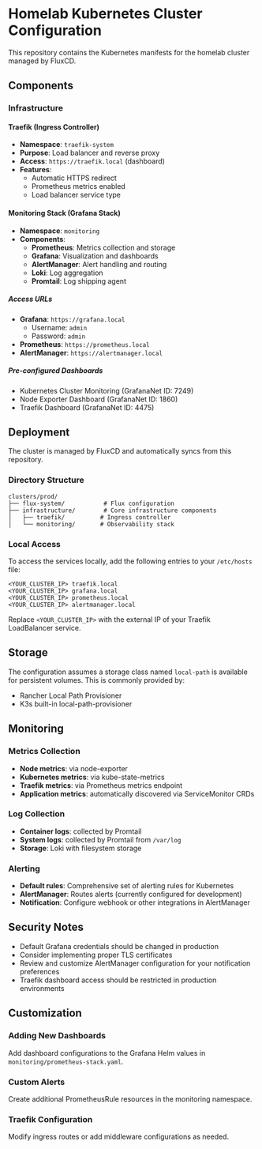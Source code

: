 # Homelab Kubernetes Cluster Configuration

This repository contains the Kubernetes manifests for the homelab cluster managed by FluxCD.

## Components

### Infrastructure

#### Traefik (Ingress Controller)
- **Namespace**: `traefik-system`
- **Purpose**: Load balancer and reverse proxy
- **Access**: `https://traefik.local` (dashboard)
- **Features**:
  - Automatic HTTPS redirect
  - Prometheus metrics enabled
  - Load balancer service type

#### Monitoring Stack (Grafana Stack)
- **Namespace**: `monitoring`
- **Components**:
  - **Prometheus**: Metrics collection and storage
  - **Grafana**: Visualization and dashboards
  - **AlertManager**: Alert handling and routing
  - **Loki**: Log aggregation
  - **Promtail**: Log shipping agent

##### Access URLs
- **Grafana**: `https://grafana.local`
  - Username: `admin`
  - Password: `admin`
- **Prometheus**: `https://prometheus.local`
- **AlertManager**: `https://alertmanager.local`

##### Pre-configured Dashboards
- Kubernetes Cluster Monitoring (GrafanaNet ID: 7249)
- Node Exporter Dashboard (GrafanaNet ID: 1860)
- Traefik Dashboard (GrafanaNet ID: 4475)

## Deployment

The cluster is managed by FluxCD and automatically syncs from this repository.

### Directory Structure
```
clusters/prod/
├── flux-system/           # Flux configuration
├── infrastructure/        # Core infrastructure components
│   ├── traefik/          # Ingress controller
│   └── monitoring/       # Observability stack
```

### Local Access

To access the services locally, add the following entries to your `/etc/hosts` file:

```
<YOUR_CLUSTER_IP> traefik.local
<YOUR_CLUSTER_IP> grafana.local
<YOUR_CLUSTER_IP> prometheus.local
<YOUR_CLUSTER_IP> alertmanager.local
```

Replace `<YOUR_CLUSTER_IP>` with the external IP of your Traefik LoadBalancer service.

## Storage

The configuration assumes a storage class named `local-path` is available for persistent volumes. This is commonly provided by:
- Rancher Local Path Provisioner
- K3s built-in local-path-provisioner

## Monitoring

### Metrics Collection
- **Node metrics**: via node-exporter
- **Kubernetes metrics**: via kube-state-metrics
- **Traefik metrics**: via Prometheus metrics endpoint
- **Application metrics**: automatically discovered via ServiceMonitor CRDs

### Log Collection
- **Container logs**: collected by Promtail
- **System logs**: collected by Promtail from `/var/log`
- **Storage**: Loki with filesystem storage

### Alerting
- **Default rules**: Comprehensive set of alerting rules for Kubernetes
- **AlertManager**: Routes alerts (currently configured for development)
- **Notification**: Configure webhook or other integrations in AlertManager

## Security Notes

- Default Grafana credentials should be changed in production
- Consider implementing proper TLS certificates
- Review and customize AlertManager configuration for your notification preferences
- Traefik dashboard access should be restricted in production environments

## Customization

### Adding New Dashboards
Add dashboard configurations to the Grafana Helm values in `monitoring/prometheus-stack.yaml`.

### Custom Alerts
Create additional PrometheusRule resources in the monitoring namespace.

### Traefik Configuration
Modify ingress routes or add middleware configurations as needed.
